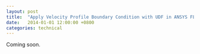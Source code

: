 ```yaml
---
layout: post
title:  "Apply Velocity Profile Boundary Condition with UDF in ANSYS FLUENT"
date:   2014-01-01 12:00:00 +0800
categories: technical
---
```


Coming soon.

